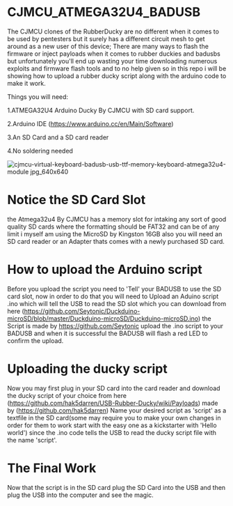 # CJMCU_ATMEGA32U4_BADUSB

The CJMCU clones of the RubberDucky are no different when it comes to be used by pentesters but it surely has a different circuit mesh to get around as a new user of this device; There are many ways to flash the firmware or inject payloads when it comes to rubber duckies and badusbs but unfortunately you'll end up wasting your time downloading numerous exploits and firmware flash tools and to no help given so in this repo i will be showing how to upload a rubber ducky script along with the arduino code to make it work.

Things you will need:

1.ATMEGA32U4 Arduino Ducky By CJMCU with SD card support.

2.Arduino IDE (https://www.arduino.cc/en/Main/Software)

3.An SD Card and a SD card reader

4.No soldering needed

![cjmcu-virtual-keyboard-badusb-usb-ttf-memory-keyboard-atmega32u4-module jpg_640x640](https://user-images.githubusercontent.com/34340232/43675104-39aa9d88-97e7-11e8-884b-608997c0bbbb.jpg)

# Notice the SD Card Slot

the Atmega32u4 By CJMCU has a memory slot for intaking any sort of good quality SD cards where the formatting should be FAT32 and can be of any limit i myself am using the MicroSD by Kingston 16GB also you will need an SD card reader or an Adapter thats comes with a newly purchased SD card.

# How to upload the Arduino script

Before you upload the script you need to 'Tell' your BADUSB to use the SD card slot, now in order to do that you will need to Upload an Aduino script .ino which will tell the USB to read the SD slot which you can download from here (https://github.com/Seytonic/Duckduino-microSD/blob/master/Duckduino-microSD/Duckduino-microSD.ino) the Script is made by https://github.com/Seytonic upload the .ino script to your BADUSB and when it is successful the BADUSB will flash a red LED to confirm the upload.

# Uploading the ducky script

Now you may first plug in your SD card into the card reader and download the ducky script of your choice from here (https://github.com/hak5darren/USB-Rubber-Ducky/wiki/Payloads) made by (https://github.com/hak5darren) 
Name your desired script as 'script' as a textfile in the SD card(some may require you to make your own changes in order for them to work start with the easy one as a kickstarter with 'Hello world') since the .ino code tells the USB to read the ducky script file with the name 'script'.

# The Final Work

Now that the script is in the SD card plug the SD Card into the USB and then plug the USB into the computer and see the magic.
